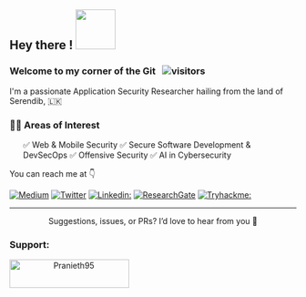 <h2>  Hey there ! <img src="https://raw.githubusercontent.com/Pranieth95/Pranieth95/refs/heads/main/Hey.gif" width="70">  </h2> 

### Welcome to my corner of the Git  &nbsp; ![visitors](https://visitor-badge.laobi.icu/badge?page_id=pranieth95)

I'm a passionate Application Security Researcher hailing from the land of Serendib, 🇱🇰 

<h3> 🕵️‍♂️ Areas of Interest </h3>
<ul>
✅ Web & Mobile Security 
✅ Secure Software Development & DevSecOps
✅ Offensive Security   
✅ AI in Cybersecurity
</ul>

You can reach me at 👇

[![Medium](https://img.shields.io/badge/medium-21759B?style=for-the-badge&logo=medium&logoColor=white)](https://praniethchandrasekara.medium.com)
[![Twitter](https://img.shields.io/badge/twitter-1DA1F2?style=for-the-badge&logo=x&logoColor=white)](https://twitter.com/praniieth)
[![Linkedin:](https://img.shields.io/badge/linkedin-0A66C2?style=for-the-badge&logo=linkedin&logoColor=white)](https://www.linkedin.com/in/praniethchandrasekara/?originalSubdomain=lk)
[![ResearchGate](https://img.shields.io/badge/researchgate-bee0cf?style=for-the-badge&logo=researchgate&logoColor=white)](https://www.researchgate.net/profile/Pranieth-Chandrasekara)
[![Tryhackme:](https://img.shields.io/badge/tryhackme-AAFF00?style=for-the-badge&logo=tryhackme&logoColor=black)](#)

<div align="center">
  


---
  
Suggestions, issues, or PRs? I’d love to hear from you 🤝

<h3 align="left">Support:</h3>
<p><a href="https://www.buymeacoffee.com/Pranieth95"> <img align="left" src="https://cdn.buymeacoffee.com/buttons/v2/default-yellow.png" height="50" width="210" alt="Pranieth95" /></a></p><br><br>
</div>
